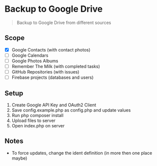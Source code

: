 # Backup to Google Drive

> Backup to Google Drive from different sources

## Scope

* [x] Google Contacts (with contact photos)
* [ ] Google Calendars
* [ ] Google Photos Albums
* [ ] Remember The Milk (with completed tasks)
* [ ] GitHub Repositories (with issues)
* [ ] Firebase projects (databases and users)

## Setup

1. Create Google API Key and OAuth2 Client
2. Save config.example.php as config.php and update values
3. Run php composer install
4. Upload files to server
5. Open index.php on server

## Notes

- To force updates, change the ident definition (in more then one place maybe)
